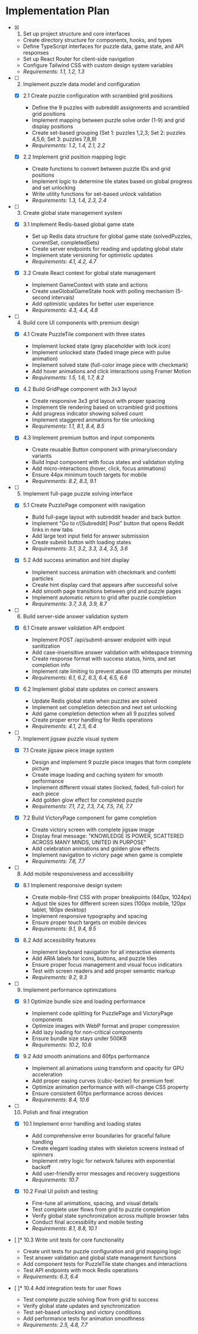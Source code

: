# Implementation Plan

- [x] 1. Set up project structure and core interfaces
  - Create directory structure for components, hooks, and types
  - Define TypeScript interfaces for puzzle data, game state, and API responses
  - Set up React Router for client-side navigation
  - Configure Tailwind CSS with custom design system variables
  - _Requirements: 1.1, 1.2, 1.3_

- [ ] 2. Implement puzzle data model and configuration
  - [x] 2.1 Create puzzle configuration with scrambled grid positions
    - Define the 9 puzzles with subreddit assignments and scrambled grid positions
    - Implement mapping between puzzle solve order (1-9) and grid display positions
    - Create set-based grouping (Set 1: puzzles 1,2,3; Set 2: puzzles 4,5,6; Set 3: puzzles 7,8,9)
    - _Requirements: 1.2, 1.4, 2.1, 2.2_
  
  - [x] 2.2 Implement grid position mapping logic
    - Create functions to convert between puzzle IDs and grid positions
    - Implement logic to determine tile states based on global progress and set unlocking
    - Write utility functions for set-based unlock validation
    - _Requirements: 1.3, 1.4, 2.3, 2.4_

- [ ] 3. Create global state management system
  - [x] 3.1 Implement Redis-based global game state
    - Set up Redis data structure for global game state (solvedPuzzles, currentSet, completedSets)
    - Create server endpoints for reading and updating global state
    - Implement state versioning for optimistic updates
    - _Requirements: 4.1, 4.2, 4.7_
  
  - [x] 3.2 Create React context for global state management
    - Implement GameContext with state and actions
    - Create useGlobalGameState hook with polling mechanism (5-second intervals)
    - Add optimistic updates for better user experience
    - _Requirements: 4.3, 4.4, 4.8_

- [ ] 4. Build core UI components with premium design
  - [x] 4.1 Create PuzzleTile component with three states
    - Implement locked state (grey placeholder with lock icon)
    - Implement unlocked state (faded image piece with pulse animation)
    - Implement solved state (full-color image piece with checkmark)
    - Add hover animations and click interactions using Framer Motion
    - _Requirements: 1.5, 1.6, 1.7, 8.2_
  
  - [x] 4.2 Build GridPage component with 3x3 layout
    - Create responsive 3x3 grid layout with proper spacing
    - Implement tile rendering based on scrambled grid positions
    - Add progress indicator showing solved count
    - Implement staggered animations for tile unlocking
    - _Requirements: 1.1, 8.1, 8.4, 8.5_
  
  - [x] 4.3 Implement premium button and input components
    - Create reusable Button component with primary/secondary variants
    - Build Input component with focus states and validation styling
    - Add micro-interactions (hover, click, focus animations)
    - Ensure 44px minimum touch targets for mobile
    - _Requirements: 8.2, 8.3, 9.1_

- [ ] 5. Implement full-page puzzle solving interface
  - [x] 5.1 Create PuzzlePage component with navigation
    - Build full-page layout with subreddit header and back button
    - Implement "Go to r/[Subreddit] Post" button that opens Reddit links in new tabs
    - Add large text input field for answer submission
    - Create submit button with loading states
    - _Requirements: 3.1, 3.2, 3.3, 3.4, 3.5, 3.6_
  
  - [x] 5.2 Add success animation and hint display
    - Implement success animation with checkmark and confetti particles
    - Create hint display card that appears after successful solve
    - Add smooth page transitions between grid and puzzle pages
    - Implement automatic return to grid after puzzle completion
    - _Requirements: 3.7, 3.8, 3.9, 8.7_

- [ ] 6. Build server-side answer validation system
  - [x] 6.1 Create answer validation API endpoint
    - Implement POST /api/submit-answer endpoint with input sanitization
    - Add case-insensitive answer validation with whitespace trimming
    - Create response format with success status, hints, and set completion info
    - Implement rate limiting to prevent abuse (10 attempts per minute)
    - _Requirements: 6.1, 6.2, 6.3, 6.4, 6.5, 6.6_
  
  - [x] 6.2 Implement global state updates on correct answers
    - Update Redis global state when puzzles are solved
    - Implement set completion detection and next set unlocking
    - Add game completion detection when all 9 puzzles solved
    - Create proper error handling for Redis operations
    - _Requirements: 4.1, 2.5, 6.4_

- [ ] 7. Implement jigsaw puzzle visual system
  - [x] 7.1 Create jigsaw piece image system
    - Design and implement 9 puzzle piece images that form complete picture
    - Create image loading and caching system for smooth performance
    - Implement different visual states (locked, faded, full-color) for each piece
    - Add golden glow effect for completed puzzle
    - _Requirements: 7.1, 7.2, 7.3, 7.4, 7.5, 7.6, 7.7_
  
  - [x] 7.2 Build VictoryPage component for game completion
    - Create victory screen with complete jigsaw image
    - Display final message: "KNOWLEDGE IS POWER, SCATTERED ACROSS MANY MINDS, UNITED IN PURPOSE"
    - Add celebration animations and golden glow effects
    - Implement navigation to victory page when game is complete
    - _Requirements: 7.6, 7.7_

- [ ] 8. Add mobile responsiveness and accessibility
  - [x] 8.1 Implement responsive design system
    - Create mobile-first CSS with proper breakpoints (640px, 1024px)
    - Adjust tile sizes for different screen sizes (100px mobile, 120px tablet, 160px desktop)
    - Implement responsive typography and spacing
    - Ensure proper touch targets on mobile devices
    - _Requirements: 9.1, 9.4, 9.5_
  
  - [x] 8.2 Add accessibility features
    - Implement keyboard navigation for all interactive elements
    - Add ARIA labels for icons, buttons, and puzzle tiles
    - Ensure proper focus management and visual focus indicators
    - Test with screen readers and add proper semantic markup
    - _Requirements: 9.2, 9.3_

- [ ] 9. Implement performance optimizations
  - [x] 9.1 Optimize bundle size and loading performance
    - Implement code splitting for PuzzlePage and VictoryPage components
    - Optimize images with WebP format and proper compression
    - Add lazy loading for non-critical components
    - Ensure bundle size stays under 500KB
    - _Requirements: 10.2, 10.6_
  
  - [x] 9.2 Add smooth animations and 60fps performance
    - Implement all animations using transform and opacity for GPU acceleration
    - Add proper easing curves (cubic-bezier) for premium feel
    - Optimize animation performance with will-change CSS property
    - Ensure consistent 60fps performance across devices
    - _Requirements: 8.4, 10.6_

- [ ] 10. Polish and final integration
  - [x] 10.1 Implement error handling and loading states
    - Add comprehensive error boundaries for graceful failure handling
    - Create elegant loading states with skeleton screens instead of spinners
    - Implement retry logic for network failures with exponential backoff
    - Add user-friendly error messages and recovery suggestions
    - _Requirements: 10.7_
  
  - [x] 10.2 Final UI polish and testing
    - Fine-tune all animations, spacing, and visual details
    - Test complete user flows from grid to puzzle completion
    - Verify global state synchronization across multiple browser tabs
    - Conduct final accessibility and mobile testing
    - _Requirements: 8.1, 8.8, 10.1_

- [ ]* 10.3 Write unit tests for core functionality
  - Create unit tests for puzzle configuration and grid mapping logic
  - Test answer validation and global state management functions
  - Add component tests for PuzzleTile state changes and interactions
  - Test API endpoints with mock Redis operations
  - _Requirements: 6.3, 6.4_

- [ ]* 10.4 Add integration tests for user flows
  - Test complete puzzle solving flow from grid to success
  - Verify global state updates and synchronization
  - Test set-based unlocking and victory conditions
  - Add performance tests for animation smoothness
  - _Requirements: 2.5, 4.8, 7.7_